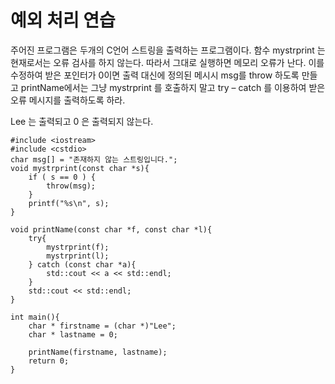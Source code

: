 
# 예외 처리 연습

주어진 프로그램은 두개의 C언어 스트링을 출력하는 프로그램이다. 
함수 mystrprint 는 현재로서는 오류 검사를 하지 않는다. 따라서 그대로 실행하면 메모리 오류가 난다.
이를 수정하여 받은 포인터가 0이면 출력 대신에 정의된 메시시 msg를 throw 하도록 만들고 printName에서는 그냥 mystrprint 를 호출하지 말고 try – catch 를 이용하여 받은 오류 메시지를 출력하도록 하라.

Lee 는 출력되고 0 은 출력되지 않는다.

```
#include <iostream>
#include <cstdio>
char msg[] = "존재하지 않는 스트링입니다.";
void mystrprint(const char *s){
	if ( s == 0 ) {
		throw(msg);
	}
	printf("%s\n", s);
}

void printName(const char *f, const char *l){
	try{
		mystrprint(f);
		mystrprint(l);
	} catch (const char *a){
		std::cout << a << std::endl;
	}
	std::cout << std::endl;
}

int main(){
	char * firstname = (char *)"Lee";
	char * lastname = 0;

	printName(firstname, lastname);
	return 0;
}

```